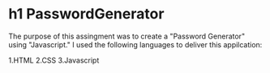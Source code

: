 # h1 PasswordGenerator

The purpose of this assingment was to create a "Password Generator" using "Javascript." I used the following languages to deliver this appilcation:

1.HTML
2.CSS
3.Javascript
